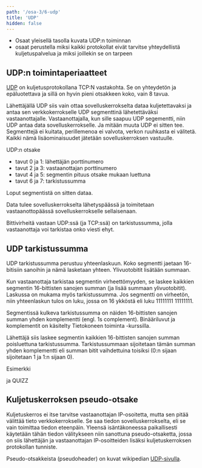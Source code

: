 ```yaml
---
path: '/osa-3/6-udp'
title: 'UDP'
hidden: false
---
```


<text-box variant='learningObjectives' name='Oppimistavoitteet'>

- Osaat yleisellä tasolla kuvata UDP:n toiminnan
- osaat perustella miksi kaikki protokollat eivät tarvitse yhteydellistä kuljetuspalvelua ja miksi joillekin se on tarpeen

</text-box>


## UDP:n toimintaperiaatteet

[UDP](https://fi.wikipedia.org/wiki/UDP) on kuljetusprotokollana TCP:N vastakohta. Se on yhteydetön ja epäluotettava ja sillä on hyvin pieni otsakkeen koko, vain 8 tavua. 

Lähettäjällä UDP siis vain ottaa sovelluskerrokselta dataa kuljetettavaksi ja antaa sen verkkokerrokselle UDP segmenttinä lähetettäväksi vastaanottajalle.  Vastaanottajalla, kun sille saapuu UDP segementti, niin UDP antaa data sovelluskerrokselle.  Ja mitään muuta UDP ei sitten tee. Segmenttejä ei kuitata, perillemenoa ei valvota, verkon ruuhkasta ei välitetä. Kaikki nämä lisäominaisuudet jätetään sovelluskerroksen vastuulle.

UDP:n otsake
* tavut 0 ja 1: lähettäjän porttinumero
* tavut 2 ja 3: vastaanottajan porttinumero
* tavut 4 ja 5: segmentin pituus otsake mukaan luettuna
* tavut 6 ja 7: tarkistussumma

Loput segmentistä on sitten dataa. 

Data tulee sovelluskerrokselta lähetyspäässä ja toimitetaan vastaanottopäässä sovelluskerrokselle sellaisenaan.

Bittivirheitä vastaan UDP:ssä (ja TCP:ssä) on tarkistussumma, jolla vastaanottaja voi tarkistaa onko viesti ehyt. 

## UDP tarkistussumma

UDP tarkistussumma perustuu yhteenlaskuun. Koko segmentti jaetaan 16-bitisiin sanoihin ja nämä lasketaan yhteen. Ylivuotobitit lisätään summaan.  

Kun vastaanottaja tarkistaa segmentin virheettömyyden, se laskee kaikkien segmentin 16-bittisten sanojen summan (ja lisää summaan ylivuotobitit). Laskussa on mukama myös tarkistussumma. Jos segmentti on virheetön, niin yhteenlaskun tulos on luku, jossa on 16 ykköstä eli luku 11111111 11111111.

Segmentissä kulkeva tarkistussumma on näiden 16-bittisten sanojen summan yhden komplementti (engl. 1s complement).  Binääriluvut ja komplementit on käsitelty Tietokoneen toiminta -kurssilla.

Lähettäjä siis laskee segmentin kaikkien 16-bittisten sanojen summan poisluettuna tarkistussumma. Tarkistussummaan sijoitetaan tämän summan yhden komplementti eli summan bitit vaihdettuina toisiksi (0:n sijaan sijoitetaan 1 ja 1:n sijaan 0).

Esimerkki 

ja QUIZZ


## Kuljetuskerroksen pseudo-otsake

Kuljetuskerros ei itse tarvitse vastaanottajan IP-osoitetta, mutta sen pitää välittää tieto verkkokerrokselle. Se saa tiedon sovelluskerrokselta, eli se vain toimittaa tiedon eteenpäin. Yleensä isäntäkoneessa paikallisesti käytetään tähän tiedon välitykseen niin sanottuna pseudo-otsaketta, jossa on siis lähettäjän ja vastaanottajan IP-osoitteiden lisäksi kuljetuskerroksen protokollan tunniste.

Pseudo-otsakkeista (pseudoheader) on kuvat wikipedian [UDP-sivulla](https://fi.wikipedia.org/wiki/UDP).



